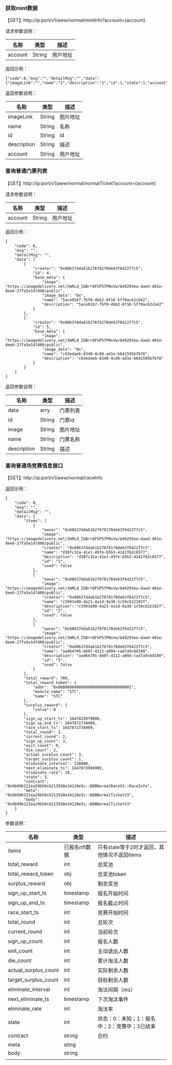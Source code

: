 ### 获取mint数据

【GET】http://ip:port/v1/aww/normal/mintInfo?account={account}

请求参数说明：

| 名称    | 类型   | 描述     |
| ------- | ------ | -------- |
| account | String | 用户地址 |

返回示例：

```
{"code":0,"msg":"","detailMsg":"","data":{"imageLink":"","name":"1","description":"1","id":1,"state":1,"account":"456"}}
```

返回参数说明：

| 名称        | 类型   | 描述     |
| ----------- | ------ | -------- |
| imageLink   | String | 图片地址 |
| name        | String | 名称     |
| id          | String | id       |
| description | String | 描述     |
| account     | String | 用户地址 |



### 查询普通门票列表

【GET】http://ip:port/v1/aww/normal/normalTicket?account={account}

请求参数说明：

| 名称    | 类型   | 描述     |
| ------- | ------ | -------- |
| account | String | 用户地址 |



返回示例：

```
{
    "code": 0,
    "msg": "",
    "detailMsg": "",
    "data": [
        {
            "creator": "0x88637dda61b276f8170de63f6422f7c5",
            "id": 4,
            "base_meta": {
                "image": "https://imagedelivery.net/3mRLd_IbBrrQFSP57PNsVw/b49293ea-daed-401e-8ee6-27fa5e147d00/public",
                "image_data": "0x",
                "name": "5ace91b7-7bf0-4bb2-8f16-5f79ac62cb42",
                "description": "5ace91b7-7bf0-4bb2-8f16-5f79ac62cb42"
            }
        },
        {
            "creator": "0x88637dda61b276f8170de63f6422f7c5",
            "id": 5,
            "base_meta": {
                "image": "https://imagedelivery.net/3mRLd_IbBrrQFSP57PNsVw/b49293ea-daed-401e-8ee6-27fa5e147d00/public",
                "image_data": "0x",
                "name": "c63edaeb-8340-4c80-ad1e-b641595b7b78",
                "description": "c63edaeb-8340-4c80-ad1e-b641595b7b78"
            }
        }
    ]
}
```

返回参数说明：

| 名称        | 类型   | 描述     |
| ----------- | ------ | -------- |
| data        | arry   | 门票列表 |
| id          | String | 门票id   |
| image       | String | 图片地址 |
| name        | String | 门票名称 |
| description | String | 描述     |



### 查询普通场竞赛信息接口

【GET】http://ip:port/v1/aww/normal/raceInfo

返回示例：

```
{
    "code": 0,
    "msg": "",
    "detailMsg": "",
    "data": {
        "items": [
            {
                "owner": "0x88637dda61b276f8170de63f6422f7c5",
                "image": "https://imagedelivery.net/3mRLd_IbBrrQFSP57PNsVw/b49293ea-daed-401e-8ee6-27fa5e147d00/public",
                "creator": "0x88637dda61b276f8170de63f6422f7c5",
                "name": "d38fc32a-41e1-49fe-b5b3-4141f62c6577",
                "description": "d38fc32a-41e1-49fe-b5b3-4141f62c6577",
                "id": "1",
                "used": false
            },
            {
                "owner": "0x88637dda61b276f8170de63f6422f7c5",
                "image": "https://imagedelivery.net/3mRLd_IbBrrQFSP57PNsVw/b49293ea-daed-401e-8ee6-27fa5e147d00/public",
                "creator": "0x88637dda61b276f8170de63f6422f7c5",
                "name": "c5993a90-da21-4a1d-9a36-1c59c632102f",
                "description": "c5993a90-da21-4a1d-9a36-1c59c632102f",
                "id": "2",
                "used": false
            },
            {
                "owner": "0x88637dda61b276f8170de63f6422f7c5",
                "image": "https://imagedelivery.net/3mRLd_IbBrrQFSP57PNsVw/b49293ea-daed-401e-8ee6-27fa5e147d00/public",
                "creator": "0x88637dda61b276f8170de63f6422f7c5",
                "name": "aad64705-b60f-4112-a094-cad7a9c6d180",
                "description": "aad64705-b60f-4112-a094-cad7a9c6d180",
                "id": "3",
                "used": false
            }
        ],
        "total_reward": 700,
        "total_reward_token": {
            "addr": "0x00000000000000000000000000000001",
            "module_name": "STC",
            "name": "STC"
        },
        "surplus_reward": {
            "value": 0
        },
        "sign_up_start_ts": 1647825079000,
        "sign_up_end_ts": 1647872734989,
        "race_start_ts": 1647872734989,
        "total_round": 2,
        "current_round": 2,
        "sign_up_count": 3,
        "exit_count": 0,
        "die_count": 2,
        "actual_surplus_count": 3,
        "target_surplus_count": 1,
        "eliminate_interval": 120000,
        "next_eliminate_ts": 1647873094989,
        "eliminate_rate": 10,
        "state": 3,
        "contract": "0x9b996121ea29b50c6213558e34120e5c::BOBNormalRaceV2::RaceInfo",
        "meta": "0x9b996121ea29b50c6213558e34120e5c::BOBNormalTicketV3",
        "body": "0x9b996121ea29b50c6213558e34120e5c::BOBNormalTicketV3"
    }
}
```

参数说明：

| 名称                 | 类型          | 描述                                         |
| -------------------- | ------------- | -------------------------------------------- |
| items                | 已报名nft数据 | 只有state等于2时才返回，其他情况不返回items  |
| total_reward         | int           | 总奖池                                       |
| total_reward_token   | obj           | 总奖池token                                  |
| surplus_reward       | obj           | 剩余奖池                                     |
| sign_up_start_ts     | timestamp     | 报名开始时间                                 |
| sign_up_end_ts       | timestamp     | 报名截止时间                                 |
| race_start_ts        | int           | 竞赛开始时间                                 |
| total_round          | int           | 总轮次                                       |
| current_round        | int           | 当前轮次                                     |
| sign_up_count        | int           | 报名人数                                     |
| exit_count           | int           | 主动退出人数                                 |
| die_count            | int           | 累计淘汰人数                                 |
| actual_surplus_count | int           | 实际剩余人数                                 |
| target_surplus_count | int           | 目标剩余人数                                 |
| eliminate_interval   | int           | 淘汰间隔（ms）                               |
| next_eliminate_ts    | timestamp     | 下次淘汰事件                                 |
| eliminate_rate       | int           | 淘汰率                                       |
| state                | int           | 状态：0：未知；1：报名中；2：竞赛中；3已结束 |
| contract             | string        | 合约                                         |
| meta                 | sting         |                                              |
| body                 | string        |                                              |
|                      |               |                                              |

